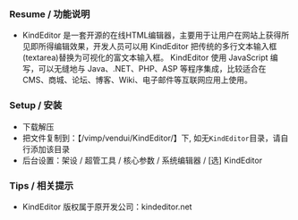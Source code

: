 ﻿

### Resume / 功能说明

* KindEditor 是一套开源的在线HTML编辑器，主要用于让用户在网站上获得所见即所得编辑效果，开发人员可以用 KindEditor 把传统的多行文本输入框(textarea)替换为可视化的富文本输入框。 KindEditor 使用 JavaScript 编写，可以无缝地与 Java、.NET、PHP、ASP 等程序集成，比较适合在 CMS、商城、论坛、博客、Wiki、电子邮件等互联网应用上使用。


### Setup / 安装

* 下载解压
* 把文件复制到：【/vimp/vendui/KindEditor/】下, 如无`KindEditor`目录，请自行添加该目录
* 后台设置：架设 / 超管工具 / 核心参数 / 系统编辑器 / [选] KindEditor


### Tips / 相关提示

* KindEditor 版权属于原开发公司：kindeditor.net

